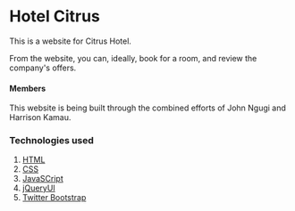 <h1>Hotel Citrus</h1>
<p>This is a website for Citrus Hotel.</p>

<p>From the website, you can, ideally, book for a room, and review the company's offers.</p>

<h4>Members</h4>
<p>This website is being built through the combined efforts of John Ngugi and Harrison Kamau.</p>

<h3>Technologies used</h3>
<ol>
  <li><a href="https://www.w3.org/html/">HTML</li>
  <li><a href="http://www.w3schools.com/css/">CSS</li>
  <li><a href="https://www.javascript.com/">JavaSCript</li>
  <li><a href="https://jqueryui.com/">jQueryUI</li>
  <li><a href="http://getbootstrap.com/">Twitter Bootstrap</li>
</ol>
